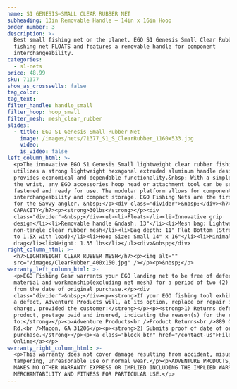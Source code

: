 ```yaml
---
name: S1 GENESIS—SMALL CLEAR RUBBER NET
subheading: 13in Removable Handle — 14in x 16in Hoop
order_number: 3
description: >-
  Best small fishing net on the planet. EGO S1 Genesis Small Clear Rubber
  fishing net FLOATS and features a removable handle for component
  interchangeability.
categories:
  - s1-nets
price: 48.99
sku: 71377
show_as_crosssells: false
tag_color:
tag_text:
filter_handle: handle_small
filter_hoop: hoop_small
filter_mesh: mesh_clear_rubber
slides:
  - title: EGO S1 Genesis Small Rubber Net
    image: /images/nets/71377_S1_S_ClearRubber_1160x533.jpg
    video:
    is_video: false
left_column_html: >-
  <p>The innovative EGO S1 Genesis Small lightweight clear rubber fishing net
  utilizes a strong lightweight hexagonal extruded aluminum handle design that
  provides economical and dependable functionality.&nbsp; With a simple twist of
  the wrist, any EGO accessories hoop head or attachment tool can be securely
  fastened and ready for use. The modular platform allows for component
  interchangeability and compact storage. EGO Fishing Nets are the first choice
  for the Savvy angler. &nbsp;</p><div class="divider">&nbsp;</div><h7>MAX LOAD
  CAPACITY</h7><p><strong>30lbs</strong></p><div
  class="divider">&nbsp;</div><ul><li>Floats</li><li>Innovative grip
  design</li><li>Removable handle &ndash; 13"</li><li>Mesh bag: Lightweight
  non-tangle clear rubber mesh</li><li>Bag depth: 11" Flat Bottom (Stretches up
  to 1.5X with load)</li><li>Hoop Size: Small 14" x 16"</li><li>Minimal water
  drag</li><li>Weight: 1.35 lbs</li></ul><div>&nbsp;</div>
right_column_html: >-
  <h7>LIGHTWEIGHT CLEAR RUBBER MESH</h7><p><img alt=""
  src="/images/ClearRubber_400x150.jpg" /></p><p>&nbsp;</p>
warranty_left_column_html: >-
  <p>EGO Fishing Gear warrants your EGO landing net to be free of defects in
  material and workmanship(excluding net mesh) for a period of two (2) years
  from the date of original purchase.</p><div
  class="divider">&nbsp;</div><p><strong>If your EGO fishing tool exhibits such
  a defect, Adventure Products will, at its option, replace or repair it without
  charge, provided the customer:</strong></p><p><strong>1) Returns defective
  product, postage paid and insured, indicating the reason(s) for the return
  to:</strong></p><p>Adventure Products<br />Product Returns<br />889 Guy Paine
  Rd.<br />Macon, GA 31206</p><p><strong>2) Submits proof of date of original
  purchase.</strong></p><p><a class="block_btn" href="/contact-us">File Claim
  Online</a></p>
warranty_right_column_html: >-
  <p>This warranty does not cover damage resulting from accident, misuse, abuse,
  tampering, unreasonable use or normal wear.</p><p>ADVENTURE PRODUCTS, INC.
  MAKES NO OTHER WARRANTY EXPRESS OR IMPLIED INCLUDING THE IMPLIED WARRANTIES OF
  MERCHANTABILITY AND FITNESS FOR PARTICULAR USE.</p>
---
```

